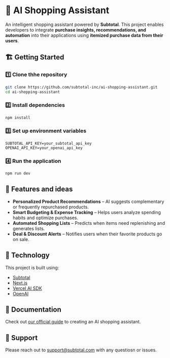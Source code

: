 # 🛒 AI Shopping Assistant  

An intelligent shopping assistant powered by **Subtotal**. This project enables developers to integrate **purchase insights, recommendations, and automation** into their applications using **itemized purchase data from their users**.

## 🏗️ Getting Started  

### 1️⃣ Clone thhe repository
```sh
git clone https://github.com/subtotal-inc/ai-shopping-assistant.git
cd ai-shopping-assistant
```

### 2️⃣  Install dependencies
```sh
npm install
```

### 3️⃣ Set up environment variables 
```
SUBTOTAL_API_KEY=your_subtotal_api_key
OPENAI_API_KEY=your_openai_api_key
```

### 4️⃣ Run the application
```sh
npm run dev
```

## 🚀 Features and ideas 

- **Personalized Product Recommendations** – AI suggests complementary or frequently repurchased products.  
- **Smart Budgeting & Expense Tracking** – Helps users analyze spending habits and optimize purchases.  
- **Automated Shopping Lists** – Predicts when items need replenishing and generates lists.  
- **Deal & Discount Alerts** – Notifies users when their favorite products go on sale.  

## 🔧 Technology
This project is built using:
- [Subtotal](https://subtotal.com)
- [Next.js](https://nextjs.org)
- [Vercel AI SDK](https://sdk.vercel.ai/docs/introduction)
- [OpenAI](https://openai.com)

## 📖 Documentation
Check out [our official guide](https://subtotal.com/docs/guides/ai-shopping-assistant) to creating an AI shopping assistant.

## 📩 Support
Please reach out to [support@subtotal.com](mailto:support@subtotal.com) with any questiosn or issues.
